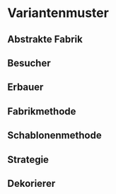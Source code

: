 # Variantenmuster

## Abstrakte Fabrik

## Besucher

## Erbauer

## Fabrikmethode

## Schablonenmethode

## Strategie

## Dekorierer

